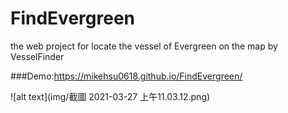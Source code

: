 # FindEvergreen
the web project for locate the vessel of Evergreen on the map by VesselFinder

###Demo:https://mikehsu0618.github.io/FindEvergreen/

![alt text](img/截圖 2021-03-27 上午11.03.12.png)
